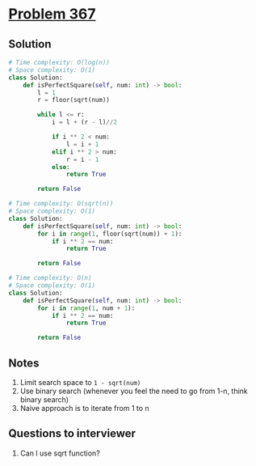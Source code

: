 # [Problem 367](https://leetcode.com/problems/valid-perfect-square/)

## Solution

```py
# Time complexity: O(log(n))
# Space complexity: O(1)
class Solution:
    def isPerfectSquare(self, num: int) -> bool:
        l = 1
        r = floor(sqrt(num))

        while l <= r:
            i = l + (r - l)//2

            if i ** 2 < num:
                l = i + 1
            elif i ** 2 > num:
                r = i - 1
            else:
                return True

        return False

# Time complexity: O(sqrt(n))
# Space complexity: O(1)
class Solution:
    def isPerfectSquare(self, num: int) -> bool:
        for i in range(1, floor(sqrt(num)) + 1):
            if i ** 2 == num:
                return True

        return False

# Time complexity: O(n)
# Space complexity: O(1)
class Solution:
    def isPerfectSquare(self, num: int) -> bool:
        for i in range(1, num + 1):
            if i ** 2 == num:
                return True

        return False


```

## Notes

1. Limit search space to `1 - sqrt(num)`
2. Use binary search (whenever you feel the need to go from 1-n, think binary search)
3. Naive approach is to iterate from 1 to n

## Questions to interviewer

1. Can I use sqrt function?
